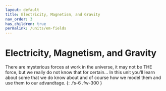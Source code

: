 ```yaml
---
layout: default
title: Electricity, Magnetism, and Gravity
nav_order: 3
has_children: true
permalink: /units/em-fields
---
```


# Electricity, Magnetism, and Gravity
There are mysterious forces at work in the universe, it may not be THE force, but we really do not know that for certain...
In this unit you'll learn about some that we do know about and of course how we model them and use them to our advandtage.
{: .fs-6 .fw-300 }
